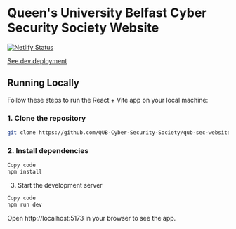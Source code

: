 # Queen's University Belfast Cyber Security Society Website

[![Netlify Status](https://api.netlify.com/api/v1/badges/460958de-4205-455d-b441-6869e5eee7c9/deploy-status)](https://app.netlify.com/projects/qubcybersecuritysociety/deploys)

[See dev deployment](https://qubcybersecuritysociety.netlify.app)

## Running Locally

Follow these steps to run the React + Vite app on your local machine:

### 1. Clone the repository
```bash
git clone https://github.com/QUB-Cyber-Security-Society/qub-sec-website.git
```
### 2. Install dependencies
```bash
Copy code
npm install
```
3. Start the development server
```bash
Copy code
npm run dev
```
Open http://localhost:5173 in your browser to see the app.
